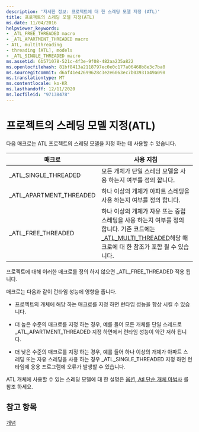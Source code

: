 ```yaml
---
description: '자세한 정보: 프로젝트에 대 한 스레딩 모델 지정 (ATL)'
title: 프로젝트의 스레딩 모델 지정(ATL)
ms.date: 11/04/2016
helpviewer_keywords:
- _ATL_FREE_THREADED macro
- _ATL_APARTMENT_THREADED macro
- ATL, multithreading
- threading [ATL], models
- _ATL_SINGLE_THREADED macro
ms.assetid: 6b571078-521c-4f3e-9f08-482aa235a822
ms.openlocfilehash: 81bf8413a2118797ec0e0c177a06468b8e3c7ba0
ms.sourcegitcommit: d6af41e42699628c3e2e6063ec7b03931a49a098
ms.translationtype: MT
ms.contentlocale: ko-KR
ms.lasthandoff: 12/11/2020
ms.locfileid: "97138478"
---
```

# <a name="specifying-the-threading-model-for-a-project-atl"></a>프로젝트의 스레딩 모델 지정(ATL)

다음 매크로는 ATL 프로젝트의 스레딩 모델을 지정 하는 데 사용할 수 있습니다.

|매크로|사용 지침|
|-----------|--------------------------|
|_ATL_SINGLE_THREADED|모든 개체가 단일 스레딩 모델을 사용 하는지 여부를 정의 합니다.|
|_ATL_APARTMENT_THREADED|하나 이상의 개체가 아파트 스레딩을 사용 하는지 여부를 정의 합니다.|
|_ATL_FREE_THREADED|하나 이상의 개체가 자유 또는 중립 스레딩을 사용 하는지 여부를 정의 합니다. 기존 코드에는 [_ATL_MULTI_THREADED](reference/compiler-options-macros.md#_atl_multi_threaded)해당 매크로에 대 한 참조가 포함 될 수 있습니다.|

프로젝트에 대해 이러한 매크로를 정의 하지 않으면 _ATL_FREE_THREADED 적용 됩니다.

매크로는 다음과 같이 런타임 성능에 영향을 줍니다.

- 프로젝트의 개체에 해당 하는 매크로를 지정 하면 런타임 성능을 향상 시킬 수 있습니다.

- 더 높은 수준의 매크로를 지정 하는 경우, 예를 들어 모든 개체를 단일 스레드로 _ATL_APARTMENT_THREADED 지정 하면에서 런타임 성능이 약간 저하 됩니다.

- 더 낮은 수준의 매크로를 지정 하는 경우, 예를 들어 하나 이상의 개체가 아파트 스레딩 또는 자유 스레딩을 사용 하는 경우 _ATL_SINGLE_THREADED 지정 하면 런타임에 응용 프로그램에 오류가 발생할 수 있습니다.

ATL 개체에 사용할 수 있는 스레딩 모델에 대 한 설명은 [옵션, Atl 단순 개체 마법사](../atl/reference/options-atl-simple-object-wizard.md) 를 참조 하세요.

## <a name="see-also"></a>참고 항목

[개념](../atl/active-template-library-atl-concepts.md)
